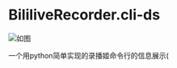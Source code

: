 # BililiveRecorder.cli-ds
![如图](https://user-images.githubusercontent.com/39889850/231891579-b10bfbed-0a82-4562-8cb5-c340d41deb8f.png)

一个用python简单实现的录播姬命令行的信息展示(
